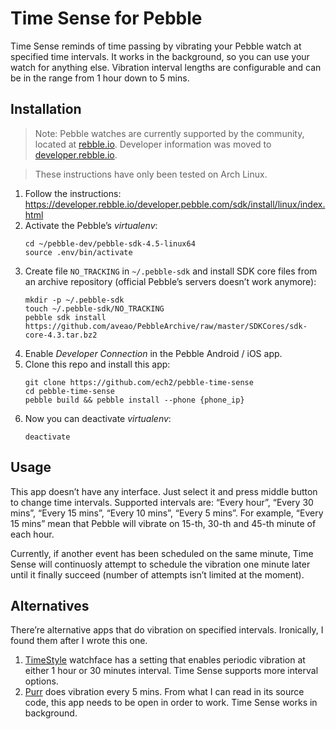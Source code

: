 Time Sense for Pebble
=================

Time Sense reminds of time passing by vibrating your Pebble watch at specified
time intervals. It works in the background, so you can use your watch for
anything else. Vibration interval lengths are configurable and can be in the
range from 1 hour down to 5 mins.

## Installation

> Note: Pebble watches are currently supported by the community, located at
> [rebble.io](http://rebble.io). Developer information was moved to
> [developer.rebble.io](https://developer.rebble.io/developer.pebble.com/index.html).

> These instructions have only been tested on Arch Linux.

1. Follow the instructions:
   https://developer.rebble.io/developer.pebble.com/sdk/install/linux/index.html
2. Activate the Pebble’s *virtualenv*:
   ```
   cd ~/pebble-dev/pebble-sdk-4.5-linux64
   source .env/bin/activate
   ```
3. Create file `NO_TRACKING` in `~/.pebble-sdk` and install SDK core files
   from an archive repository (official Pebble’s servers doesn’t work anymore):
   ```
   mkdir -p ~/.pebble-sdk
   touch ~/.pebble-sdk/NO_TRACKING
   pebble sdk install https://github.com/aveao/PebbleArchive/raw/master/SDKCores/sdk-core-4.3.tar.bz2
   ```
4. Enable *Developer Connection* in the Pebble Android / iOS app.
5. Clone this repo and install this app:
   ```
   git clone https://github.com/ech2/pebble-time-sense
   cd pebble-time-sense
   pebble build && pebble install --phone {phone_ip}
   ```
6. Now you can deactivate *virtualenv*:
   ```
   deactivate
   ```

## Usage

This app doesn’t have any interface. Just select it and press middle button to
change time intervals. Supported intervals are: “Every hour”, “Every 30 mins”,
“Every 15 mins”, “Every 10 mins”, “Every 5 mins”. For example, “Every 15 mins”
mean that Pebble will vibrate on 15-th, 30-th and 45-th minute of each hour.

Currently, if another event has been scheduled on the same minute, Time Sense
will continuosly attempt to schedule the vibration one minute later until it
finally succeed (number of attempts isn’t limited at the moment).

## Alternatives

There’re alternative apps that do vibration on specified intervals. Ironically,
I found them after I wrote this one.

1. [TimeStyle](https://github.com/freakified/TimeStylePebble) watchface has a
   setting that enables periodic vibration at either 1 hour or 30 minutes
   interval. Time Sense supports more interval options.
2. [Purr](https://github.com/jbrooksuk/Purr) does vibration every 5 mins. From
   what I can read in its source code, this app needs to be open in order to
   work. Time Sense works in background.
